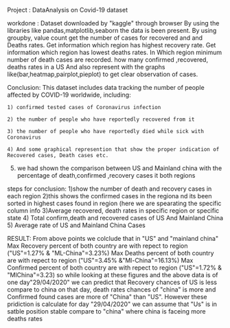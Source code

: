 Project : DataAnalysis on Covid-19 dataset

workdone : 
	 Dataset downloaded by "kaggle" through browser 
	 By using the libraries like pandas,matplotlib,seaborn the data is been present.
	 By using groupby, value count get the number of cases for recovered and and Deaths rates.
	 Get  information which region has highest recovery rate.
	 Get information which region has lowest deaths rates.
	 In Which region minimum number of death cases are recorded.
	 how many confirmed ,recovered, deaths rates in a US
	 And also represent with the graphs like(bar,heatmap,pairplot,pieplot) to get clear observation of cases.

Conclusion:
	This dataset includes data tracking the number of people affected by COVID-19 worldwide, including:

	1) confirmed tested cases of Coronavirus infection

	2) the number of people who have reportedly recovered from it

	3) the number of people who have reportedly died while sick with Coronavirus

	4) And some graphical represention that show the proper indication of Recovered cases, Death cases etc.
  
  5) we had shown the comparison between US and Mainland china with the percentage of death,confirmed ,recovery cases it both regions

steps for conclusion:
	1)show the number of death and recovery cases in each region
	2)this shows the confirmed cases in the regiona nd its been sorted in highest cases found in region
	  (here we are spearating the specific column info
	3)Average recovered, death rates in specific region or specific state
  4) Total confirm,death and recovered cases of US And Mainland China
  5) Average rate of US and Mainland China Cases
  
RESULT:
From above points we colclude that in "US" and "mainland china" Max Recovery percent of both country are with repect to region ("US"=1.27% & "ML-China"=3.23%)
Max Deaths percent of both country are with repect to region ("US"=3.45% &"Ml-China"=16.13%) Max Confirmed percent of both country are with repect to region ("US"=1.72% & "MlChina"=3.23)
so while looking at these figures and the above data is of one day"29/04/2020" we can predict that Recovery chances of US is less compare to china on that day, death rates chances of
"china" is more and Confirmed found cases are more of "China" than "US".
However these pridiction is calculate for day "29/04/2020" we can assume that "Us" is in satble position stable compare to "china" where china is faceing more deaths rates
